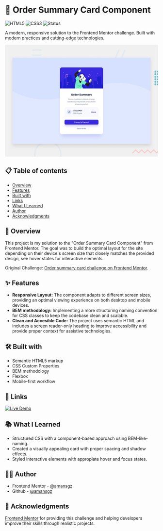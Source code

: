 # 🚀 Order Summary Card Component

![HTML5](https://img.shields.io/badge/HTML5-E34F26?style=for-the-badge&logo=html5&logoColor=white) ![CSS3](https://img.shields.io/badge/CSS3-1572B6?style=for-the-badge&logoColor=white)
![Status](https://img.shields.io/badge/Status-Completed-success?style=for-the-badge)

A modern, responsive solution to the Frontend Mentor challenge. Built with modern practices and cutting-edge technologies.

![Desktop preview](./design/preview.jpg)

## 📋 Table of contents

- [Overview](#-overview)
- [Features](#-features)
- [Built with](#-built-with)
- [Links](#-links)
- [What I Learned](#-what-i-learned)
- [Author](#-author)
- [Acknowledgments](#-acknowledgments)

## 📖 Overview

This project is my solution to the "Order Summary Card Component" from Frontend Mentor. The goal was to build the optimal layout for the site depending on their device's screen size that closely matches the provided design, see hover states for interactive elements.

Original Challenge: [Order summary card challenge on Frontend Mentor](https://www.frontendmentor.io/challenges/order-summary-component-QlPmajDUj).

## ✨ Features

- **Responsive Layout:** The component adapts to different screen sizes, providing an optimal viewing experience on both desktop and mobile devices.
- **BEM methodology:** Implementing a more structuring naming convention for CSS classes to keep the codebase clean and scalable.
- **Clean and Accesible Code:** The project uses semantic HTML and includes a screen reader-only heading to improve accessibility and provide proper context for assistive technologies.

## 🛠 Built with

- Semantic HTML5 markup
- CSS Custom Properties
- BEM methodology
- Flexbox
- Mobile-first workflow

## 🔗 Links

[![Live Demo](https://img.shields.io/badge/Demo-Live-green?style=for-the-badge)](https://order-summary-solution-css.netlify.app)

## 📚 What I Learned

- Structured CSS with a component-based approach using BEM-like-naming.
- Created a visually appealing card with proper spacing and shadow effects.
- Styled interactive elements with appropiate hover and focus states.

## 👩‍💻 Author

- Frontend Mentor - [@amansgz](https://www.frontendmentor.io/profile/amansgz)
- Github - [@amansgz](https://www.github.com/amansgz)

## 🙌 Acknowledgments

[Frontend Mentor](https://www.frontendmentor.io) for providing this challenge and helping developers improve their skills through realistic projects.
